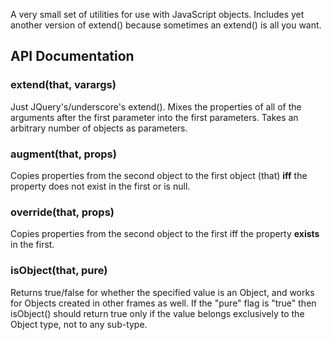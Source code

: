 A very small set of utilities for use with JavaScript objects. 
Includes yet another version of extend() because sometimes an extend() is all you want. 

## API Documentation
### extend(that, varargs)
Just JQuery's/underscore's extend().  Mixes the properties of all of the arguments after 
the first parameter into the first parameters.  Takes an arbitrary number of objects as parameters.

### augment(that, props)
Copies properties from the second object to the first object (that) <strong>iff</strong> the property
does not exist in the first or is null.

### override(that, props)
Copies properties from the second object to the first iff the property <strong>exists</strong>
in the first.

### isObject(that, pure)
Returns true/false for whether the specified value is an Object, and works for Objects created in other
frames as well.  If the "pure" flag is "true" then isObject() should return true only if the value belongs
exclusively to the Object type, not to any sub-type.
